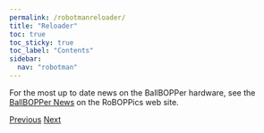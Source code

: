 ```yaml
---
permalink: /robotmanreloader/
title: "Reloader"
toc: true
toc_sticky: true
toc_label: "Contents"
sidebar:
  nav: "robotman"
---
```

For the most up to date news on the BallBOPPer hardware, see the <a href="https://roboppics.com/blogs/news">BallBOPPer News</a> on the RoBOPPics web site.

  <nav class="pagination">
      <a href="/BallBOPPer/robotmanrover/" class="pagination--pager" title="Rover">Previous</a>
       <a href="/BallBOPPer/robotmanbatteries/" class="pagination--pager" title="Batteries">Next</a>
  </nav>
